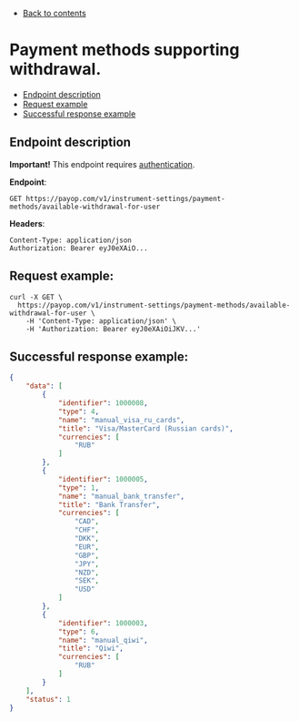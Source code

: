  * [Back to contents](../Readme.md#contents)

# Payment methods supporting withdrawal.

* [Endpoint description](#endpoint-description)
* [Request example](#request-example)
* [Successful response example](#successful-response-example)

## Endpoint description

**Important!** This endpoint requires [authentication](../Authentication/bearerAuthentication.md).

**Endpoint**:

    GET https://payop.com/v1/instrument-settings/payment-methods/available-withdrawal-for-user

**Headers**:
 
    Content-Type: application/json
    Authorization: Bearer eyJ0eXAiO...
    
## Request example:

```shell script
curl -X GET \
  https://payop.com/v1/instrument-settings/payment-methods/available-withdrawal-for-user \
    -H 'Content-Type: application/json' \
    -H 'Authorization: Bearer eyJ0eXAiOiJKV...'
```    

## Successful response example:

```json
{
    "data": [
        {
            "identifier": 1000008,
            "type": 4,
            "name": "manual_visa_ru_cards",
            "title": "Visa/MasterCard (Russian cards)",
            "currencies": [
                "RUB"
            ]
        },
        {
            "identifier": 1000005,
            "type": 1,
            "name": "manual_bank_transfer",
            "title": "Bank Transfer",
            "currencies": [
                "CAD",
                "CHF",
                "DKK",
                "EUR",
                "GBP",
                "JPY",
                "NZD",
                "SEK",
                "USD"
            ]
        },
        {
            "identifier": 1000003,
            "type": 6,
            "name": "manual_qiwi",
            "title": "Qiwi",
            "currencies": [
                "RUB"
            ]
        }
    ],
    "status": 1
}
```